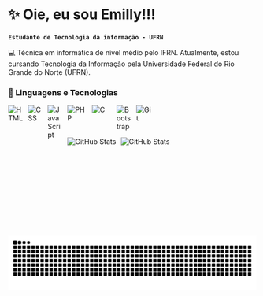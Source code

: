 # :sparkles: Oie, eu sou Emilly!!!

**`Estudante de Tecnologia da informação - UFRN`**

:computer: Técnica em informática de nivel médio pelo IFRN. Atualmente, estou cursando Tecnologia da Informação pela Universidade Federal do Rio Grande do Norte (UFRN).
### :space_invader: Linguagens e Tecnologias

<img 
    align="left" 
    alt="HTML"
    title="HTML" 
    width="30px" 
    style="padding-right: 10px;" 
    src="https://cdn.jsdelivr.net/gh/devicons/devicon@latest/icons/html5/html5-original.svg" 
/>
<img 
    align="left" 
    alt="CSS" 
    title="CSS"
    width="30px" 
    style="padding-right: 10px;" 
    src="https://cdn.jsdelivr.net/gh/devicons/devicon@latest/icons/css3/css3-original.svg" 
/>
<img 
    align="left" 
    alt="JavaScript" 
    title="JavaScript"
    width="30px" 
    style="padding-right: 10px;" 
    src="https://cdn.jsdelivr.net/gh/devicons/devicon@latest/icons/javascript/javascript-original.svg" 
/>
<img 
    align="left" 
    alt="PHP"
    title="PHP" 
    width="40px" 
    style="padding-right: 10px;" 
    src="https://cdn.freebiesupply.com/logos/large/2x/php-1-logo-png-transparent.png" 
/>
<img 
    align="left" 
    alt="C"
    title="C" 
    width="40px" 
    style="padding-right: 10px;" 
    src="https://static.vecteezy.com/system/resources/previews/048/332/147/non_2x/c-programming-icon-free-png.png" 
/>
<img 
    align="left" 
    alt="Bootstrap"
    title="Bootstrap" 
    width="30px" 
    style="padding-right: 10px;" 
    src="https://cdn.jsdelivr.net/gh/devicons/devicon@latest/icons/bootstrap/bootstrap-original.svg" 
/>
<img 
    align="left" 
    alt="Git" 
    title="Git"
    width="30px" 
    style="padding-right: 10px;" 
    src="https://cdn.jsdelivr.net/gh/devicons/devicon@latest/icons/git/git-original.svg" 
/>

<br/>
<br/>
<br/>

<p>
  <img 
    align="left" 
    alt="GitHub Stats" 
    height="200" 
    style="padding-right: 10px;" 
    src="https://github-readme-stats.vercel.app/api?username=beatrizbrito314&show_icons=true&theme=tokyonight&include_all_commits=true&locale=pt-br" 
  />
<img 
      align="left" 
      alt="GitHub Stats" 
      height="200" 
      src="https://github-readme-stats.vercel.app/api/top-langs/?username=beatrizbrito314&theme=tokyonight&layout=compact&custom_title=Tecnologias&langs_count=8" 
  />
</p>

<picture align="center">
  <source media="(prefers-color-scheme: dark)" srcset="https://raw.githubusercontent.com/beatrizbrito314/beatrizbrito314/output/github-contribution-grid-snake-dark.svg">
  <source media="(prefers-color-scheme: light)" srcset="https://raw.githubusercontent.com/beatrizbrito314/beatrizbrito314/output/github-contribution-grid-snake-dark.svg">
  <img align="center" alt="github contribution grid snake animation" src="https://raw.githubusercontent.com/beatrizbrito314/beatrizbrito314/output/github-contribution-grid-snake.svg">
</picture>
